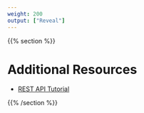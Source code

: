 ```yaml
---
weight: 200
output: ["Reveal"]
---
```


{{% section %}}

# Additional Resources

- [REST API Tutorial](https://www.restapitutorial.com/)

{{% /section %}}